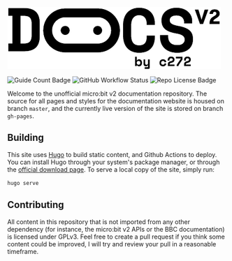 ![](/static/images/logo-small.png)

<img style="display: inline-block; margin:0;" alt="Guide Count Badge" src="https://img.shields.io/github/directory-file-count/c272/microbit-v2-docs/content?label=guides"> <img style="display: inline-block; margin:0;" alt="GitHub Workflow Status" src="https://img.shields.io/github/workflow/status/c272/microbit-v2-docs/GitHub%20Pages"> <img style="display: inline-block; margin:0;" alt="Repo License Badge" src="https://img.shields.io/github/license/c272/microbit-v2-docs">

Welcome to the unofficial micro:bit v2 documentation repository. The source for all pages and styles for the documentation website is housed on branch `master`, and the currently live version of the site is stored on branch `gh-pages`.

## Building
This site uses [Hugo](https://gohugo.io) to build static content, and Github Actions to deploy. You can install Hugo through your system's package manager, or through the [official download page](). To serve a local copy of the site, simply run:
```bash
hugo serve
```

## Contributing
All content in this repository that is not imported from any other dependency (for instance, the micro:bit v2 APIs or the BBC documentation) is licensed under GPLv3. Feel free to create a pull request if you think some content could be improved, I will try and review your pull in a reasonable timeframe.